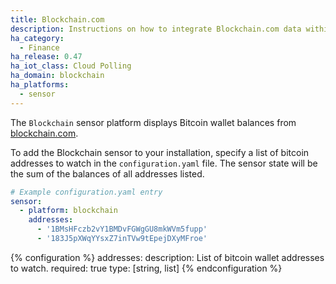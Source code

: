 ```yaml
---
title: Blockchain.com
description: Instructions on how to integrate Blockchain.com data within Home Assistant.
ha_category:
  - Finance
ha_release: 0.47
ha_iot_class: Cloud Polling
ha_domain: blockchain
ha_platforms:
  - sensor
---
```


The `Blockchain` sensor platform displays Bitcoin wallet balances from [blockchain.com](https://blockchain.com).

To add the Blockchain sensor to your installation, specify a list of bitcoin addresses to watch in the `configuration.yaml` file. The sensor state will be the sum of the balances of all addresses listed.

```yaml
# Example configuration.yaml entry
sensor:
  - platform: blockchain
    addresses:
      - '1BMsHFczb2vY1BMDvFGWgGU8mkWVm5fupp'
      - '183J5pXWqYYsxZ7inTVw9tEpejDXyMFroe'
```

{% configuration %}
addresses:
  description: List of bitcoin wallet addresses to watch.
  required: true
  type: [string, list]
{% endconfiguration %}
